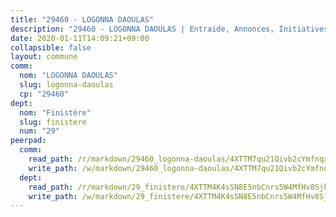 ```yaml
---
title: "29460 - LOGONNA DAOULAS"
description: "29460 - LOGONNA DAOULAS | Entraide, Annonces, Initiatives"
date: 2020-01-11T14:09:21+09:00
collapsible: false
layout: commune
comm:
  nom: "LOGONNA DAOULAS"
  slug: logonna-daoulas
  cp: "29460"
dept:
  nom: "Finistère"
  slug: finistere
  num: "29"
peerpad:
  comm:
    read_path: /r/markdown/29460_logonna-daoulas/4XTTM7qu21Qivb2cYmfnqaJNiDD25QRqKC2K5HzJ6EeQ2Bat2
    write_path: /w/markdown/29460_logonna-daoulas/4XTTM7qu21Qivb2cYmfnqaJNiDD25QRqKC2K5HzJ6EeQ2Bat2-K3TgTcTKWGoGUHxWMu69DaR77EDWTVU8PbzF5zET2pxby6QvYdDg5xyycQAUV6mQ8NY1prXNtPVyUyXzZoVXgUjJMxe3uutkQ95bPnfFQjAjccKKwTtiz1cJLvdV645x5rcvfkLz
  dept:
    read_path: /r/markdown/29_finistere/4XTTM4K4sSN8E5nbCnrs5W4MfHv8SjkZXZkMiZwJKZCUFreuC
    write_path: /w/markdown/29_finistere/4XTTM4K4sSN8E5nbCnrs5W4MfHv8SjkZXZkMiZwJKZCUFreuC-K3TgUmttHvLKDBu5vxQ3oPzTia91UxXiaB3vEFjsHJiDiJD9aQfr6ibvcPa75Eo3oX7ob78s9tVxCKrtPM9bLAmDziVCSFjEgZbp3rqL8Ji8Q5aZhxfTcqkGX75WxHS6TQxtiQQ6
---
```


